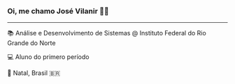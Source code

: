 ### Oi, me chamo José Vilanir ✌🏽
---

:books: Análise e Desenvolvimento de Sistemas @ Instituto Federal do Rio Grande do Norte  

:computer: Aluno do primero período

:round_pushpin: Natal, Brasil :brazil:

